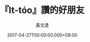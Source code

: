 ---
issue: 221
title: 『It-tóo』讚的好朋友
author: 黃文達
date: 2017-04-27T00:00:00.000+08:00
topic: 生活
difficulty: 1
wikidata: Q98095614
wikidata_link: https://www.wikidata.org/wiki/Q98095614
---